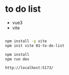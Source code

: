 # to do list 

- vue3
- vite 



```bash

npm install -g vite
npm init vite 01-to-do-list

npm install
npm run dev

http://localhost:5173/
```